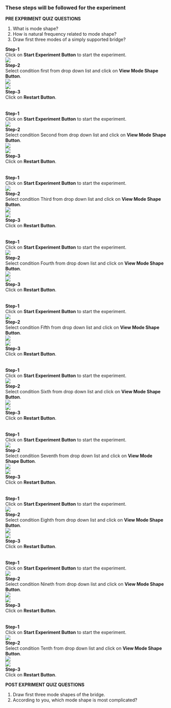 ### These steps will be followed for the experiment
**PRE EXPRIMENT QUIZ QUESTIONS**

1) What is mode shape?<br>
2) How is natural frequency related to mode shape?<br>
3) Draw first three modes of a simply supported bridge?<br>

**Step-1**
<br>
Click on **Start Experiment Button** to start the experiment.
<br>
<img src="images/s1.png"/><br>
**Step-2**
<br>
Select condition first from drop down list and click on **View Mode Shape Button**.
<br>
<img src="images/s2.png"/>
<br>
<img src="images/s3.png"/><br>
**Step-3**
<br>
Click on **Restart Button**.
<br><br><br>
**Step-1**
<br>
Click on **Start Experiment Button** to start the experiment.
<br>
<img src="images/s1.png"/>
<br>
**Step-2**
<br>
Select condition Second from drop down list and click on **View Mode Shape Button**.
<br>
<img src="images/s2.png"/>
<br>
<img src="images/s4.png"/>
<br>
**Step-3**
<br>
Click on **Restart Button**.
<br><br><br>
**Step-1**
<br>
Click on **Start Experiment Button** to start the experiment.
<br>
<img src="images/s1.png"/>
<br>
**Step-2**
<br>
Select condition Third from drop down list and click on **View Mode Shape Button**.
<br>
<img src="images/s2.png"/>
<br>
<img src="images/s5.png"/>
<br>
**Step-3**
<br>
Click on **Restart Button**.
<br><br><br>
**Step-1**
<br>
Click on **Start Experiment Button** to start the experiment.
<br>
<img src="images/s1.png"/>
<br>
**Step-2**
<br>
Select condition Fourth from drop down list and click on **View Mode Shape Button**.
<br>
<img src="images/s2.png"/>
<br>
<img src="images/s6.png"/><br>
**Step-3**
<br>
Click on **Restart Button**.
<br><br><br>
**Step-1**
<br>
Click on **Start Experiment Button** to start the experiment.
<br>
<img src="images/s1.png"/>
<br>
**Step-2**
<br>
Select condition Fifth from drop down list and click on **View Mode Shape Button**.
<br>
<img src="images/s2.png"/>
<br>
<img src="images/s7.png"/><br>
**Step-3**
<br>
Click on **Restart Button**.
<br><br><br>
**Step-1**
<br>
Click on **Start Experiment Button** to start the experiment.
<br>
<img src="images/s1.png"/>
<br>
**Step-2**
<br>
Select condition Sixth from drop down list and click on **View Mode Shape Button**.
<br>
<img src="images/s2.png"/>
<br>
<img src="images/s8.png"/><br>
**Step-3**
<br>
Click on **Restart Button**.
<br><br><br>
**Step-1**
<br>
Click on **Start Experiment Button** to start the experiment.
<br>
<img src="images/s1.png"/>
<br>
**Step-2**
<br>
Select condition Seventh from drop down list and click on **View Mode Shape Button**.
<br>
<img src="images/s2.png"/>
<br>
<img src="images/s9.png"/><br>
**Step-3**
<br>
Click on **Restart Button**.
<br><br><br>
**Step-1**
<br>
Click on **Start Experiment Button** to start the experiment.
<br>
<img src="images/s1.png"/>
<br>
**Step-2**
<br>
Select condition Eighth from drop down list and click on **View Mode Shape Button**.
<br>
<img src="images/s2.png"/>
<br>
<img src="images/s10.png"/><br>
**Step-3**
<br>
Click on **Restart Button**.
<br><br><br>
**Step-1**
<br>
Click on **Start Experiment Button** to start the experiment.
<br>
<img src="images/s1.png"/>
<br>
**Step-2**
<br>
Select condition Nineth from drop down list and click on **View Mode Shape Button**.
<br>
<img src="images/s2.png"/>
<br>
<img src="images/s11.png"/><br>
**Step-3**
<br>
Click on **Restart Button**.
<br>
<br><br>
**Step-1**
<br>
Click on **Start Experiment Button** to start the experiment.
<br>
<img src="images/s1.png"/>
<br>
**Step-2**
<br>
Select condition Tenth from drop down list and click on **View Mode Shape Button**.
<br>
<img src="images/s2.png"/>
<br>
<img src="images/s12.png"/><br>
**Step-3**
<br>
Click on **Restart Button**.
<br>

**POST EXPRIMENT QUIZ QUESTIONS**

1) Draw first three mode shapes of the bridge.<br>
2) According to you, which mode shape is most complicated?<br>
